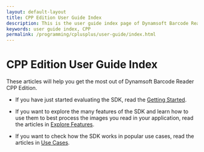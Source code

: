 ```yaml
---
layout: default-layout
title: CPP Edition User Guide Index
description: This is the user guide index page of Dynamsoft Barcode Reader CPP Edition.
keywords: user guide index, CPP
permalink: /programming/cplusplus/user-guide/index.html
---
```


# CPP Edition User Guide Index

These articles will help you get the most out of Dynamsoft Barcode Reader CPP Edition.

* If you have just started evaluating the SDK, read the [Getting Started]({{site.cpp}}user-guide.html).

* If you want to explore the many features of the SDK and learn how to use them to best process the images you read in your application, read the articles in [Explore Features](explore-features/index.md).

* If you want to check how the SDK works in popular use cases, read the articles in [Use Cases](use-cases/index.md).

